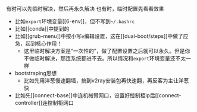 有时可以先临时解决，然后再永久解决
也有时，临时配置先看看效果
- 比如`export`环境变量[[6-env]]，但不写到`~/.bashrc`
- 比如[[conda]]中提到的
- 比如[[grub-menu]]中按小写`e`编辑设置，这在[[dual-boot/steps]]中做了应急，起到核心作用！
  - 这里临时解决方案是“一次性的”，做了配置设置之后就可以永久。但是你不做临时解决，那连系统都进不去。所以情况和`export`环境变量还不太一样
- bootstraping思想
  - 比如先用洋葱慢速翻墙，搞到v2ray安装包再快速翻，再反客为主让洋葱快
- 比如先[[connect-base]]中连机械臂网口，设置好控制柜ip后[[connect-controller]]连控制柜网口
